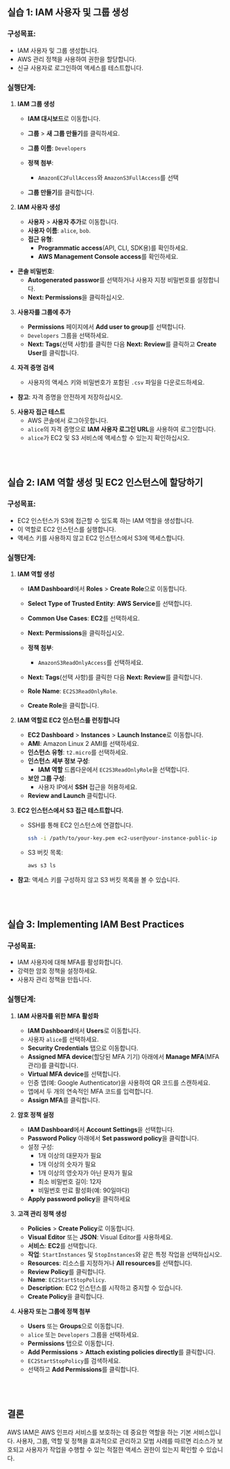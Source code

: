 ## **실습 1: IAM 사용자 및 그룹 생성**
### **구성목표:**
- IAM 사용자 및 그룹 생성합니다.
- AWS 관리 정책을 사용하여 권한을 할당합니다.
- 신규 사용자로 로그인하여 액세스를 테스트합니다.

### **실행단계:**
1. **IAM 그룹 생성**
   - **IAM 대시보드**로 이동합니다.
   - **그룹** > **새 그룹 만들기**를 클릭하세요.
   - **그룹 이름**: `Developers`

   - **정책 첨부**:
      - `AmazonEC2FullAccess`와 `AmazonS3FullAccess`를 선택

   - **그룹 만들기**를 클릭합니다.


2. **IAM 사용자 생성**
   - **사용자** > **사용자 추가**로 이동합니다.
   - **사용자 이름**: `alice`, `bob`.
   - **접근 유형**:
     - **Programmatic access**(API, CLI, SDK용)를 확인하세요.
      - **AWS Management Console access**를 확인하세요.

- **콘솔 비밀번호**:
   - **Autogenerated passwor**를 선택하거나 사용자 지정 비밀번호를 설정합니다.
   - **Next: Permissions**을 클릭하십시오.

3. **사용자를 그룹에 추가**
   - **Permissions** 페이지에서 **Add user to group**를 선택합니다.
   - `Developers` 그룹을 선택하세요.
   - **Next: Tags**(선택 사항)를 클릭한 다음 **Next: Review**를 클릭하고 **Create User**를 클릭합니다.

4. **자격 증명 검색**
   - 사용자의 액세스 키와 비밀번호가 포함된 `.csv` 파일을 다운로드하세요.

- **참고**: 자격 증명을 안전하게 저장하십시오.

5. **사용자 접근 테스트**
   - AWS 콘솔에서 로그아웃합니다.
   - `alice`의 자격 증명으로 **IAM 사용자 로그인 URL**을 사용하여 로그인합니다.
   - `alice`가 EC2 및 S3 서비스에 액세스할 수 있는지 확인하십시오.

</br></br>


## **실습 2: IAM 역할 생성 및 EC2 인스턴스에 할당하기**
### **구성목표:**
- EC2 인스턴스가 S3에 접근할 수 있도록 하는 IAM 역할을 생성합니다.
- 이 역할로 EC2 인스턴스를 실행합니다.
- 액세스 키를 사용하지 않고 EC2 인스턴스에서 S3에 액세스합니다.

### **실행단계:**
1. **IAM 역할 생성**
   - **IAM Dashboard**에서 **Roles** > **Create Role**으로 이동합니다.
   - **Select Type of Trusted Entity**: **AWS Service**를 선택합니다.
   - **Common Use Cases**: **EC2**를 선택하세요.

   - **Next: Permissions**을 클릭하십시오.
   - **정책 첨부**:
      - `AmazonS3ReadOnlyAccess`를 선택하세요.
   - **Next: Tags**(선택 사항)를 클릭한 다음 **Next: Review**를 클릭합니다.
   - **Role Name**: `EC2S3ReadOnlyRole`.
   - **Create Role**을 클릭합니다.

2. **IAM 역할로 EC2 인스턴스를 런칭합니다**
   - **EC2 Dashboard** > **Instances** > **Launch Instance**로 이동합니다.
   - **AMI**: Amazon Linux 2 AMI를 선택하세요.
   - **인스턴스 유형**: `t2.micro`를 선택하세요.
   - **인스턴스 세부 정보 구성**:
      - **IAM 역할** 드롭다운에서 `EC2S3ReadOnlyRole`을 선택합니다.
   - **보안 그룹 구성**:
      - 사용자 IP에서 **SSH** 접근을 허용하세요.
   - **Review and Launch** 클릭합니다.

3. **EC2 인스턴스에서 S3 접근 테스트합니다.**
   - SSH를 통해 EC2 인스턴스에 연결합니다.

     ```bash
     ssh -i /path/to/your-key.pem ec2-user@your-instance-public-ip
     ```

   - S3 버킷 목록:

     ```bash
     aws s3 ls
     ```

- **참고**: 액세스 키를 구성하지 않고 S3 버킷 목록을 볼 수 있습니다.

</br></br>


## **실습 3: Implementing IAM Best Practices**

### **구성목표:**
- IAM 사용자에 대해 MFA를 활성화합니다.
- 강력한 암호 정책을 설정하세요.
- 사용자 관리 정책을 만듭니다.

### **실행단계:**

1. **IAM 사용자를 위한 MFA 활성화**
   - **IAM Dashboard**에서 **Users**로 이동합니다.
   - 사용자 `alice`를 선택하세요.
   - **Security Credentials** 탭으로 이동합니다.
   - **Assigned MFA device**(할당된 MFA 기기) 아래에서 **Manage MFA**(MFA 관리)를 클릭합니다.
   - **Virtual MFA device**를 선택합니다.
   - 인증 앱(예: Google Authenticator)을 사용하여 QR 코드를 스캔하세요.
   - 앱에서 두 개의 연속적인 MFA 코드를 입력합니다.
   - **Assign MFA**를 클릭합니다.

2. **암호 정책 설정**
   - **IAM Dashboard**에서 **Account Settings**을 선택합니다.
   - **Password Policy** 아래에서 **Set password policy**을 클릭합니다.
   - 설정 구성:
     - 1개 이상의 대문자가 필요
     - 1개 이상의 숫자가 필요
     - 1개 이상의 영숫자가 아닌 문자가 필요
     - 최소 비밀번호 길이: 12자
     - 비밀번호 만료 활성화(예: 90일마다)
   - **Apply password policy**을 클릭하세요

3. **고객 관리 정책 생성**
   - **Policies** > **Create Policy**로 이동합니다.
   - **Visual Editor** 또는 **JSON**: Visual Editor를 사용하세요.
   - **서비스**: **EC2**를 선택합니다.
   - **작업**: `StartInstances` 및 `StopInstances`와 같은 특정 작업을 선택하십시오.
   - **Resources**: 리소스를 지정하거나 **All resources**를 선택합니다.
   - **Review Policy**를 클릭합니다.
   - **Name**: `EC2StartStopPolicy`.
   - **Description**: EC2 인스턴스를 시작하고 중지할 수 있습니다.
   - **Create Policy**을 클릭합니다.

4. **사용자 또는 그룹에 정책 첨부**
   - **Users** 또는 **Groups**으로 이동합니다.
   - `alice` 또는 `Developers` 그룹을 선택하세요.
   - **Permissions** 탭으로 이동합니다.
   - **Add Permissions** > **Attach existing policies directly**를 클릭합니다.
   - `EC2StartStopPolicy`를 검색하세요.
   - 선택하고 **Add Permissions**를 클릭합니다.

</br></br>

## **결론**
AWS IAM은 AWS 인프라 서비스를 보호하는 데 중요한 역할을 하는 기본 서비스입니다. 사용자, 그룹, 역할 및 정책을 효과적으로 관리하고 모범 사례를 따르면 리소스가 보호되고 사용자가 작업을 수행할 수 있는 적절한 액세스 권한이 있는지 확인할 수 있습니다.

